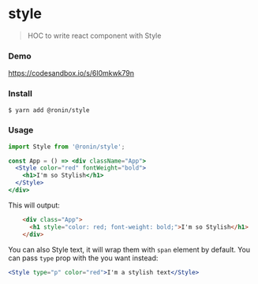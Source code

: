 # style
> HOC to write react component with Style

### Demo
https://codesandbox.io/s/6l0mkwk79n

### Install

```bash
$ yarn add @ronin/style
```

### Usage

```jsx harmony
import Style from '@ronin/style';

const App = () => <div className="App">
  <Style color="red" fontWeight="bold">
    <h1>I'm so Stylish</h1>
  </Style>
</div>
```

This will output:

```html
    <div class="App">
      <h1 style="color: red; font-weight: bold;">I'm so Stylish</h1>
    </div>
```

You can also Style text, it will wrap them with `span` element by default.
You can pass `type` prop with the you want instead:

```jsx harmony
<Style type="p" color="red">I'm a stylish text</Style>
```
